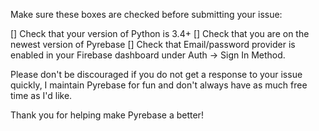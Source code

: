 Make sure these boxes are checked before submitting your issue:

[] Check that your version of Python is 3.4+
[] Check that you are on the newest version of Pyrebase
[] Check that Email/password provider is enabled in your Firebase dashboard under Auth -> Sign In Method.

Please don't be discouraged if you do not get a response to your issue quickly,
I maintain Pyrebase for fun and don't always have as much free time as I'd like.

Thank you for helping make Pyrebase a better!